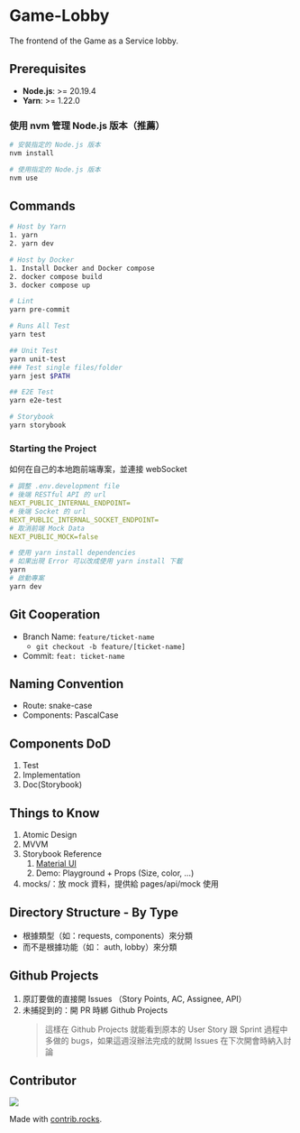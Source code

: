 # Game-Lobby

The frontend of the Game as a Service lobby.

## Prerequisites

- **Node.js**: >= 20.19.4
- **Yarn**: >= 1.22.0

### 使用 nvm 管理 Node.js 版本（推薦）

```bash
# 安裝指定的 Node.js 版本
nvm install

# 使用指定的 Node.js 版本
nvm use
```

## Commands

```bash
# Host by Yarn
1. yarn
2. yarn dev

# Host by Docker
1. Install Docker and Docker compose
2. docker compose build
3. docker compose up

# Lint
yarn pre-commit

# Runs All Test
yarn test

## Unit Test
yarn unit-test
### Test single files/folder
yarn jest $PATH

## E2E Test
yarn e2e-test

# Storybook
yarn storybook
```

### Starting the Project

如何在自己的本地跑前端專案，並連接 webSocket

```yaml
# 調整 .env.development file
# 後端 RESTful API 的 url
NEXT_PUBLIC_INTERNAL_ENDPOINT=
# 後端 Socket 的 url
NEXT_PUBLIC_INTERNAL_SOCKET_ENDPOINT=
# 取消前端 Mock Data
NEXT_PUBLIC_MOCK=false
```

```bash
# 使用 yarn install dependencies
# 如果出現 Error 可以改成使用 yarn install 下載
yarn
# 啟動專案
yarn dev
```

## Git Cooperation

- Branch Name: `feature/ticket-name`
  - `git checkout -b feature/[ticket-name]`
- Commit: `feat: ticket-name`

## Naming Convention

- Route: snake-case
- Components: PascalCase

## Components DoD

1. Test
2. Implementation
3. Doc(Storybook)

## Things to Know

1. Atomic Design
2. MVVM
3. Storybook Reference
   1. [Material UI](https://mui.com/material-ui/react-button/)
   2. Demo: Playground + Props (Size, color, ...)
4. mocks/：放 mock 資料，提供給 pages/api/mock 使用

## Directory Structure - By Type

- 根據類型（如：requests, components）來分類
- 而不是根據功能（如： auth, lobby）來分類

## Github Projects

1. 原訂要做的直接開 Issues （Story Points, AC, Assignee, API）
2. 未捕捉到的：開 PR 時綁 Github Projects
   > 這樣在 Github Projects 就能看到原本的 User Story 跟 Sprint 過程中多做的 bugs，如果這週沒辦法完成的就開 Issues 在下次開會時納入討論

## Contributor

<a href="https://github.com/Game-as-a-Service/Game-Lobby/graphs/contributors">
  <img src="https://contrib.rocks/image?repo=Game-as-a-Service/Game-Lobby" />
</a>

Made with [contrib.rocks](https://contrib.rocks).
